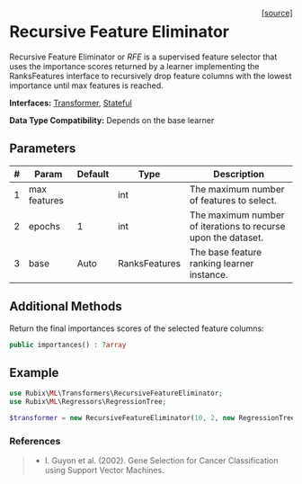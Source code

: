 <span style="float:right;"><a href="https://github.com/RubixML/Extras/blob/master/src/Transformers/RecursiveFeatureEliminator.php">[source]</a></span>

# Recursive Feature Eliminator
Recursive Feature Eliminator or *RFE* is a supervised feature selector that uses the importance scores returned by a learner implementing the RanksFeatures interface to recursively drop feature columns with the lowest importance until max features is reached.

**Interfaces:** [Transformer](api.md#transformer), [Stateful](api.md#stateful)

**Data Type Compatibility:** Depends on the base learner

## Parameters
| # | Param | Default | Type | Description |
|---|---|---|---|---|
| 1 | max features | | int | The maximum number of features to select. |
| 2 | epochs | 1 | int | The maximum number of iterations to recurse upon the dataset. |
| 3 | base | Auto | RanksFeatures | The base feature ranking learner instance. |

## Additional Methods
Return the final importances scores of the selected feature columns:
``` php
public importances() : ?array
```

## Example
```php
use Rubix\ML\Transformers\RecursiveFeatureEliminator;
use Rubix\ML\Regressors\RegressionTree;

$transformer = new RecursiveFeatureEliminator(10, 2, new RegressionTree());
```

### References
>- I. Guyon et al. (2002). Gene Selection for Cancer Classification using Support Vector Machines.
